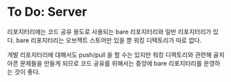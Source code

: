 # To Do: Server

리포지터리에는 코드 공유 용도로 사용되는 bare 리포지터리와 일반 리포지터리가 있다.
bare 리포지터리는 오브젝트 스토어만 있을 뿐 워킹 디텍토리가 따로 없다.

개발 리포지터리에 대해서도 push/pull 을 할 수는 있지만 워킹 디렉토리와 관련해 골치아픈 문제들을 만들게 되므로
코드 공유를 위해서는 중앙에 bare 리포지터리를 운영하는 것이 좋다.


